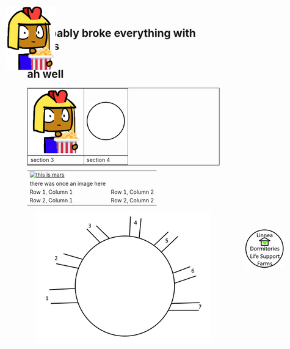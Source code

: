 # i probably broke everything with tables
# ah well

<table border>
  <tr>
    <td>
      <img src = "imperius_popcorn.png"> </img>
    </td>
    <td>
      <img src = "buttontemplate.png"> </img>
    </td>
  </tr>
  <tr>
    <td>
      section 3
    </td>
    <td>
      section 4
    </td>
  </tr>
</table>



<table>
  <tr>
  <td>
   
<a href="http://google.com" rel="some text"> 
  <img src="http://www.myiconfinder.com/uploads/iconsets/256-256-b362b0f23a100870b45756f91e65194a-Mars.png" alt="this is mars"></img>
  </a>
    </td>
  </tr>
  
<tr>
  <td>
there was once an image here
  </td>
  </tr>
     <tr>
            <td>Row 1, Column 1</td>
            <td>Row 1, Column 2</td>
         </tr>
         <tr>
            <td>Row 2, Column 1</td>
            <td>Row 2, Column 2</td>
         </tr>
 
</table>


<IMG STYLE="position:absolute; TOP:35px; LEFT:170px" SRC="imperius_popcorn.png">
  
<IMG STYLE="position:absolute; TOP:620px; LEFT:800px" SRC="button_linnea.png">
<center><img src="rough circle.png"></center>
